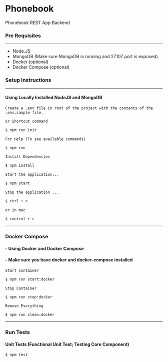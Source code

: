 # Phonebook

Phonebook REST App Backend

### Pre Requisites

---

- Node.JS
- MongoDB (Make sure MongoDB is running and 27107 port is exposed)
- Docker (optional)
- Docker Compose (optional)

### Setup Instructions

---

#### Using Locally Installed NodeJS and MongoDB
`Create a .env file in root of the project with the contents of the .env.sample file.`

`or Shortcut command`

```sh
$ npm run init
```

`For Help (To see available commands)`

```sh
$ npm run
```

`Install Dependencies`

```sh
$ npm install
```


`Start the application...`

```sh
$ npm start
```

`Stop the application ...`

```sh
$ ctrl + c
```

`or in mac`

```sh
$ control + c
```

---
### Docker Compose

#### - Using Docker and Docker Compose
#### - Make sure you have docker and docker-compose installed

`Start Container`

```sh
$ npm run start:docker
```

`Stop Container`

```sh
$ npm run stop:docker
```

`Remove Everything`

```sh
$ npm run clean:docker
```
---

### Run Tests

#### Unit Tests (Functional Unit Test; Testing Core Component)

```sh
$ npm test
```
